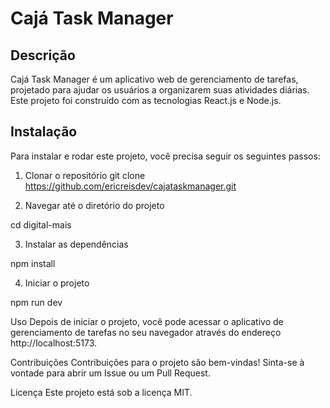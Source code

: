# Cajá Task Manager

## Descrição
Cajá Task Manager é um aplicativo web de gerenciamento de tarefas, projetado para ajudar os usuários a organizarem suas atividades diárias. Este projeto foi construído com as tecnologias React.js e Node.js.

## Instalação
Para instalar e rodar este projeto, você precisa seguir os seguintes passos:

1. Clonar o repositório
git clone https://github.com/ericreisdev/cajataskmanager.git

2. Navegar até o diretório do projeto

cd digital-mais

3. Instalar as dependências 

npm install

4. Iniciar o projeto

npm run dev

Uso
Depois de iniciar o projeto, você pode acessar o aplicativo de gerenciamento de tarefas no seu navegador através do endereço http://localhost:5173.

Contribuições
Contribuições para o projeto são bem-vindas! Sinta-se à vontade para abrir um Issue ou um Pull Request.

Licença
Este projeto está sob a licença MIT.
